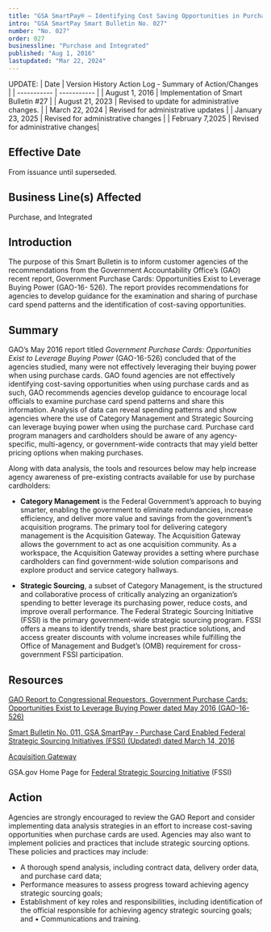 ```yaml
---
title: "GSA SmartPay® – Identifying Cost Saving Opportunities in Purchase Card Spend"
intro: "GSA SmartPay Smart Bulletin No. 027"
number: "No. 027"
order: 027
businessline: "Purchase and Integrated"
published: "Aug 1, 2016"
lastupdated: "Mar 22, 2024"
---
```


UPDATE:
| Date | Version History Action Log - Summary of Action/Changes |
| ----------- | ----------- |
| August 1, 2016 | Implementation of Smart Bulletin #27 |
| August 21, 2023 | Revised to update for administrative changes. |
| March 22, 2024 | Revised for administrative updates |
| January 23, 2025 | Revised for administrative changes |
| February 7,2025 | Revised for administrative changes|

## Effective Date

From issuance until superseded.

## Business Line(s) Affected

Purchase, and Integrated

## Introduction

The purpose of this Smart Bulletin is to inform customer agencies of the recommendations from the Government Accountability Office’s (GAO) recent report, Government Purchase Cards: Opportunities Exist to Leverage Buying Power (GAO-16- 526). The report provides recommendations for agencies to develop guidance for the examination and sharing of purchase card spend patterns and the identification of cost-saving opportunities.


## Summary

GAO’s May 2016 report titled *Government Purchase Cards: Opportunities Exist to Leverage Buying Power* (GAO-16-526) concluded that of the agencies studied, many were not effectively leveraging their buying power when using purchase cards. GAO found agencies are not effectively identifying cost-saving opportunities when using purchase cards and as such, GAO recommends agencies develop guidance to encourage local officials to examine purchase card spend patterns and share this information. Analysis of data can reveal spending patterns and show agencies where the use of Category Management and Strategic Sourcing can leverage buying power when using the purchase card. Purchase card program managers and cardholders should be aware of any agency-specific, multi-agency, or government-wide contracts that may yield better pricing options when making purchases. 
 
Along with data analysis, the tools and resources below may help increase agency awareness of pre-existing contracts available for use by purchase cardholders: 

- **Category Management** is the Federal Government’s approach to buying smarter, enabling the government to eliminate redundancies, increase efficiency, and deliver more value and savings from the government’s acquisition programs. The primary tool for delivering category management is the Acquisition Gateway. The Acquisition Gateway allows the government to act as one acquisition community. As a workspace, the Acquisition Gateway provides a setting where purchase cardholders can find government-wide solution comparisons and explore product and service category hallways. 

- **Strategic Sourcing**, a subset of Category Management, is the structured and collaborative process of critically analyzing an organization’s spending to better leverage its purchasing power, reduce costs, and improve overall performance. The Federal Strategic Sourcing Initiative (FSSI) is the primary government-wide strategic sourcing program. FSSI offers a means to identify trends, share best practice solutions, and access greater discounts with volume increases while fulfilling the Office of Management and Budget’s (OMB) requirement for cross-government FSSI participation.


## Resources 

[GAO Report to Congressional Requestors, Government Purchase Cards: Opportunities Exist to Leverage Buying Power dated May 2016 (GAO-16-526)](http://www.gao.gov/assets/680/677349.pdf) 

[Smart Bulletin No. 011, GSA SmartPay - Purchase Card Enabled Federal Strategic Sourcing Initiatives (FSSI) (Updated) dated March 14, 2016](/guidance-and-audits/smart-bulletins/011/) 

[Acquisition Gateway](https://acquisitiongateway.gov/)

GSA.gov Home Page for [Federal Strategic Sourcing Initiative]( https://www.gsa.gov/buy-through-us/purchasing-programs/federal-strategic-sourcing-initiative?_gl=1*1vyhspw*_ga*MTQ4NzU5NTgwNi4xNzM2MjE0OTg0*_ga_HBYXWFP794*MTczNzY2MDk2MS4yMS4xLjE3Mzc2NjEyODkuMC4wLjA.) (FSSI) 

## Action

Agencies are strongly encouraged to review the GAO Report and consider implementing data analysis strategies in an effort to increase cost-saving opportunities when purchase cards are used. Agencies may also want to implement policies and practices that include strategic sourcing options. These policies and practices may include: 

- A thorough spend analysis, including contract data, delivery order data, and purchase card data;
- Performance measures to assess progress toward achieving agency strategic sourcing goals; 
- Establishment of key roles and responsibilities, including identification of the official responsible for achieving agency strategic sourcing goals; and • Communications and training. 
